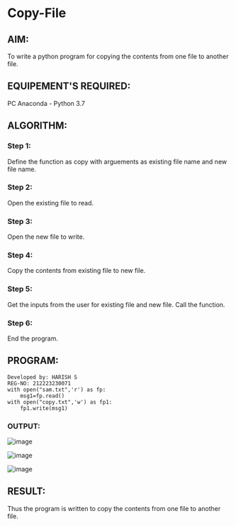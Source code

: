 # Copy-File
## AIM:
To write a python program for copying the contents from one file to another file.
## EQUIPEMENT'S REQUIRED: 
PC
Anaconda - Python 3.7
## ALGORITHM: 

### Step 1:
Define the function as copy with arguements as existing file name and new file name.
### Step 2: 
 Open the existing file to read.
### Step 3: 
Open the new file to write.
### Step 4:  
Copy the contents from existing file to new file.
### Step 5: 
Get the inputs from the user for existing file and new file. Call the function.
### Step 6: 
End the program.

## PROGRAM:
```
Developed by: HARISH S
REG-NO: 212223230071
with open("sam.txt",'r') as fp:
    msg1=fp.read()
with open("copy.txt",'w') as fp1:
    fp1.write(msg1)

```
### OUTPUT:
![image](https://github.com/pirateharishs/Copy-File/assets/166011385/40ec26cb-60e9-470b-8fd5-9f077a17ec17)

![image](https://github.com/pirateharishs/Copy-File/assets/166011385/3181816a-62d6-46be-8b8c-2ddaace9d111)


![image](https://github.com/pirateharishs/Copy-File/assets/166011385/4547be61-1beb-4075-a157-ffb71b10d48d)



## RESULT:
Thus the program is written to copy the contents from one file to another file.
